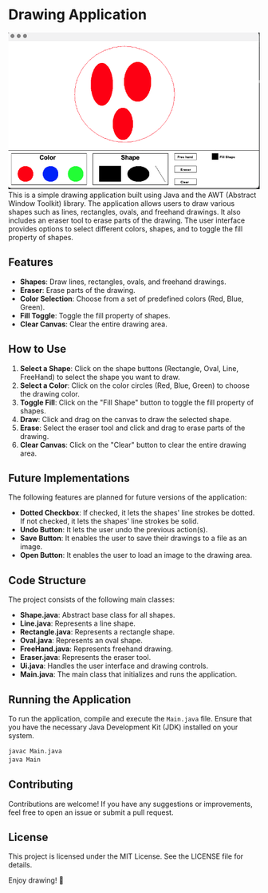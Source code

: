 # Drawing Application
![demo](Photo/1.png)
This is a simple drawing application built using Java and the AWT (Abstract Window Toolkit) library. The application allows users to draw various shapes such as lines, rectangles, ovals, and freehand drawings. It also includes an eraser tool to erase parts of the drawing. The user interface provides options to select different colors, shapes, and to toggle the fill property of shapes.

## Features

- **Shapes**: Draw lines, rectangles, ovals, and freehand drawings.
- **Eraser**: Erase parts of the drawing.
- **Color Selection**: Choose from a set of predefined colors (Red, Blue, Green).
- **Fill Toggle**: Toggle the fill property of shapes.
- **Clear Canvas**: Clear the entire drawing area.

## How to Use

1. **Select a Shape**: Click on the shape buttons (Rectangle, Oval, Line, FreeHand) to select the shape you want to draw.
2. **Select a Color**: Click on the color circles (Red, Blue, Green) to choose the drawing color.
3. **Toggle Fill**: Click on the "Fill Shape" button to toggle the fill property of shapes.
4. **Draw**: Click and drag on the canvas to draw the selected shape.
5. **Erase**: Select the eraser tool and click and drag to erase parts of the drawing.
6. **Clear Canvas**: Click on the "Clear" button to clear the entire drawing area.

## Future Implementations

The following features are planned for future versions of the application:

- **Dotted Checkbox**: If checked, it lets the shapes' line strokes be dotted. If not checked, it lets the shapes' line strokes be solid.
- **Undo Button**: It lets the user undo the previous action(s).
- **Save Button**: It enables the user to save their drawings to a file as an image.
- **Open Button**: It enables the user to load an image to the drawing area.

## Code Structure

The project consists of the following main classes:

- **Shape.java**: Abstract base class for all shapes.
- **Line.java**: Represents a line shape.
- **Rectangle.java**: Represents a rectangle shape.
- **Oval.java**: Represents an oval shape.
- **FreeHand.java**: Represents freehand drawing.
- **Eraser.java**: Represents the eraser tool.
- **Ui.java**: Handles the user interface and drawing controls.
- **Main.java**: The main class that initializes and runs the application.

## Running the Application

To run the application, compile and execute the `Main.java` file. Ensure that you have the necessary Java Development Kit (JDK) installed on your system.

```bash
javac Main.java
java Main
```
## Contributing

Contributions are welcome! If you have any suggestions or improvements, feel free to open an issue or submit a pull request.

## License

This project is licensed under the MIT License. See the LICENSE file for details.

Enjoy drawing! 🎨
